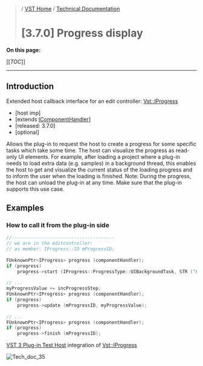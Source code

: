 >/ [VST Home](../../../) / [Technical Documentation](../../Index.md)
>
># \[3.7.0\] Progress display

**On this page:**

[[_TOC_]]

---

## Introduction

Extended host callback interface for an edit controller: [Vst::IProgress](https://steinbergmedia.github.io/vst3_doc/vstinterfaces//classSteinberg_1_1Vst_1_1IProgress.html)

- \[host imp\]
- [extends [IComponentHandler](https://steinbergmedia.github.io/vst3_doc/vstinterfaces/classSteinberg_1_1Vst_1_1IComponentHandler.html)]
- \[released: 3.7.0\]
- \[optional\]

Allows the plug-in to request the host to create a progress for some specific tasks which take some time. The host can visualize the progress as read-only UI elements. For example, after loading a project where a plug-in needs to load extra data (e.g. samples) in a background thread, this enables the host to get and visualize the current status of the loading progress and to inform the user when the loading is finished. Note: During the progress, the host can unload the plug-in at any time. Make sure that the plug-in supports this use case.

## Examples

### How to call it from the plug-in side

``` c++
//--------------------------------------
// we are in the editcontroller:
// as member: IProgress::ID mProgressID;
  
FUnknownPtr<IProgress> progress (componentHandler);
if (progress)
    progress->start (IProgress::ProgressType::UIBackgroundTask, STR ("Load Samples..."), mProgressID);
  
// ...
myProgressValue += incProgressStep;
FUnknownPtr<IProgress> progress (componentHandler);
if (progress)
    progress->update (mProgressID, myProgressValue);
  
// ...
FUnknownPtr<IProgress> progress (componentHandler);
if (progress)
    progress->finish (mProgressID);
```

[VST 3 Plug-in Test Host](../../../What+is+the+VST+3+SDK/Plug-in+Test+Host.md) integration of [Vst::IProgress](https://steinbergmedia.github.io/vst3_doc/vstinterfaces//classSteinberg_1_1Vst_1_1IProgress.html)

![Tech_doc_35](../../../../resources/tech_doc_35.png)
